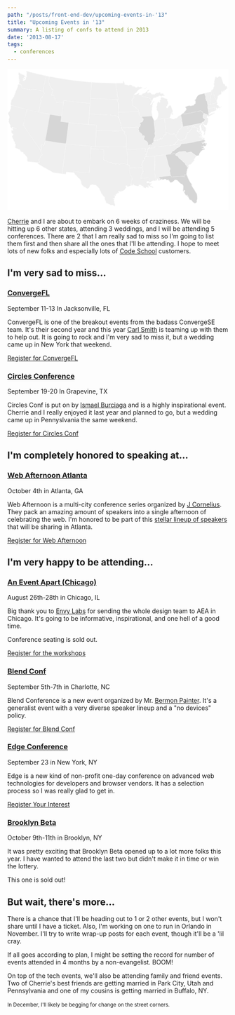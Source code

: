 ```yaml
---
path: "/posts/front-end-dev/upcoming-events-in-'13"
title: "Upcoming Events in '13"
summary: A listing of confs to attend in 2013
date: '2013-08-17'
tags:
  - conferences
---
```


<div class="container intro">

![](./us-map.svg)

[Cherrie](https://twitter.com/cherriedenney) and I are about to embark on 6 weeks of craziness. We will be hitting up 6 other states, attending 3 weddings, and I will be attending 5 conferences. There are 2 that I am really sad to miss so I'm going to list them first and then share all the ones that I'll be attending. I hope to meet lots of new folks and especially lots of [Code School](http://codeschool.com) customers.

## I'm very sad to miss...

</div>

<div class="convergefl-conf">

<div class="container">

### [ConvergeFL](http://convergefl.com)  
September 11-13 In Jacksonville, FL

ConvergeFL is one of the breakout events from the badass ConvergeSE team. It's their second year and this year [Carl Smith](https://twitter.com/carlsmith) is teaming up with them to help out. It is going to rock and I'm very sad to miss it, but a wedding came up in New York that weekend.

[Register for ConvergeFL](https://account.unmatchedstyle.com/register/convergefl-2013/)

</div>

</div>

<div class="circles-conf">

<div class="container">

### [Circles Conference](http://circlesconference.com)  
September 19-20 In Grapevine, TX

Circles Conf is put on by [Ismael Burciaga](https://twitter.com/burciaga) and is a highly inspirational event. Cherrie and I really enjoyed it last year and planned to go, but a wedding came up in Pennyslvania the same weekend.

[Register for Circles Conf](https://circlesco.com/conference/registration/index.php)

</div>

</div>

## I'm completely honored to speaking at...

<div class="webafternoon-conf">

<div class="container">

### [Web Afternoon Atlanta](http://webafternoon.com)  
October 4th in Atlanta, GA  

Web Afternoon is a multi-city conference series organized by [J Cornelius](https://twitter.com/jc). They pack an amazing amount of speakers into a single afternoon of celebrating the web. I'm honored to be part of this [stellar lineup of speakers](http://webafternoon.com/#tickets) that will be sharing in Atlanta.

[Register for Web Afternoon](http://webafternoon.com/#tickets)

</div>

</div>

## I'm very happy to be attending...

<div class="aea-conf">

<div class="container">

### [An Event Apart (Chicago)](http://aneventapart.com/event/chicago-2013)  
August 26th-28th in Chicago, IL

Big thank you to [Envy Labs](http://envylabs.com) for sending the whole design team to AEA in Chicago. It's going to be informative, inspirational, and one hell of a good time.

Conference seating is sold out.

[Register for the workshops](http://aneventapart.com/event/chicago-2013)

</div>

</div>

<div class="blend-conf">

<div class="container">

### [Blend Conf](http://www.blendconf.com)  
September 5th-7th in Charlotte, NC

Blend Conference is a new event organized by Mr. [Bermon Painter](http://twitter.com/bermonpainter). It's a generalist event with a very diverse speaker lineup and a "no devices" policy.

[Register for Blend Conf](https://tito.io/blendconf/blendconf-2013)

</div>

</div>

<div class="edge-conf">

<div class="container">

### <a href="">Edge Conference</a>  
September 23 in New York, NY

Edge is a new kind of non-profit one-day conference on advanced web technologies for developers and browser vendors. It has a selection process so I was really glad to get in.

[Register Your Interest](https://docs.google.com/a/envylabs.com/spreadsheet/viewform?formkey=dEJtUjA3UDR3MnQtbWdwdWM3Vm85Rnc6MA#gid=0)

</div>

</div>

<div class="brooklynBeta-conf">

<div class="container">

### [Brooklyn Beta](https://brooklynbeta.org/2013)  
October 9th-11th in Brooklyn, NY

It was pretty exciting that Brooklyn Beta opened up to a lot more folks this year. I have wanted to attend the last two but didn't make it in time or win the lottery.

This one is sold out!

</div>

</div>

<div class="container">

## But wait, there's more...

There is a chance that I'll be heading out to 1 or 2 other events, but I won't share until I have a ticket. Also, I'm working on one to run in Orlando in November. I'll try to write wrap-up posts for each event, though it'll be a 'lil cray.

If all goes according to plan, I might be setting the record for number of events attended in 4 months by a non-evangelist. BOOM!

On top of the tech events, we'll also be attending family and friend events. Two of Cherrie's best friends are getting married in Park City, Utah and Pennsylvania and one of my cousins is getting married in Buffalo, NY.

<small>In December, I'll likely be begging for change on the street corners.</small>

</div>